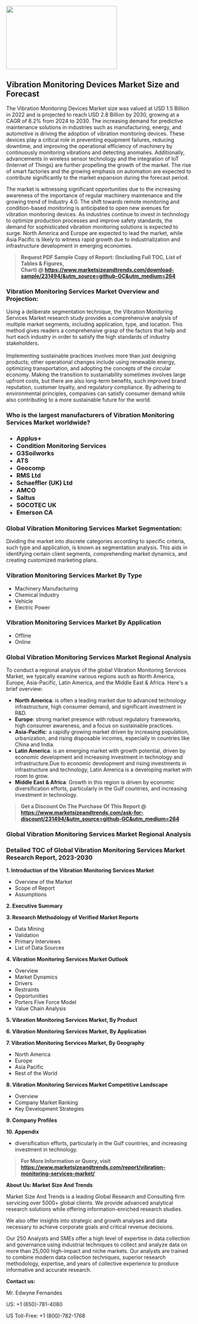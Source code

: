 <p><img class="alignnone size-medium wp-image-20088" src="https://ffe5etoiles.com/wp-content/uploads/2024/12/MST1-300x171.png" alt="" width="300" height="171" /></p><h2>Vibration Monitoring Devices Market Size and Forecast</h2><p>The Vibration Monitoring Devices Market size was valued at USD 1.5 Billion in 2022 and is projected to reach USD 2.8 Billion by 2030, growing at a CAGR of 8.2% from 2024 to 2030. The increasing demand for predictive maintenance solutions in industries such as manufacturing, energy, and automotive is driving the adoption of vibration monitoring devices. These devices play a critical role in preventing equipment failures, reducing downtime, and improving the operational efficiency of machinery by continuously monitoring vibrations and detecting anomalies. Additionally, advancements in wireless sensor technology and the integration of IoT (Internet of Things) are further propelling the growth of the market. The rise of smart factories and the growing emphasis on automation are expected to contribute significantly to the market expansion during the forecast period.</p><p>The market is witnessing significant opportunities due to the increasing awareness of the importance of regular machinery maintenance and the growing trend of Industry 4.0. The shift towards remote monitoring and condition-based monitoring is anticipated to open new avenues for vibration monitoring devices. As industries continue to invest in technology to optimize production processes and improve safety standards, the demand for sophisticated vibration monitoring solutions is expected to surge. North America and Europe are expected to lead the market, while Asia Pacific is likely to witness rapid growth due to industrialization and infrastructure development in emerging economies.</p></p><blockquote id="" class=""><strong>Request PDF Sample Copy of Report: (Including Full TOC, List of Tables &amp; Figures, Chart)&nbsp;@&nbsp;<strong><a href="https://www.marketsizeandtrends.com/download-sample/231494/&utm_source=github-GC&utm_medium=264" target="_blank">https://www.marketsizeandtrends.com/download-sample/231494/&utm_source=github-GC&utm_medium=264</a></strong></strong></blockquote><h3 id="" class="">Vibration Monitoring Services Market&nbsp;Overview and Projection:</h3><p id="" class="">Using a deliberate segmentation technique, the Vibration Monitoring Services Market research study provides a comprehensive analysis of multiple market segments, including application, type, and location. This method gives readers a comprehensive grasp of the factors that help and hurt each industry in order to satisfy the high standards of industry stakeholders. <br /> <br />Implementing sustainable practices involves more than just designing products; other operational changes include using renewable energy, optimizing transportation, and adopting the concepts of the circular economy. Making the transition to sustainability sometimes involves large upfront costs, but there are also long-term benefits, such improved brand reputation, customer loyalty, and regulatory compliance. By adhering to environmental principles, companies can satisfy consumer demand while also contributing to a more sustainable future for the world.</p><h3 id="" class="">Who is the largest manufacturers of&nbsp;Vibration Monitoring Services Market worldwide?</h3><h3 class=""><p><ul><li>Applus+ </li><li> Condition Monitoring Services </li><li> G3Soilworks </li><li> ATS </li><li> Geocomp </li><li> RMS Ltd </li><li> Schaeffler (UK) Ltd </li><li> AMCO </li><li> Saltus </li><li> SOCOTEC UK </li><li> Emerson CA</li></ul></p></h3><h3 id="" class="">Global&nbsp;Vibration Monitoring Services Market Segmentation:</h3><p id="" class="">Dividing the market into discrete categories according to specific criteria, such type and application, is known as segmentation analysis. This aids in identifying certain client segments, comprehending market dynamics, and creating customized marketing plans.</p><h3 id="" class="">Vibration Monitoring Services Market&nbsp;By Type</h3><p><p><ul><li>Machinery Manufacturing</li><li> Chemical Industry</li><li> Vehicle</li><li> Electric Power</p></li></ul></p></p><h3 id="" class="">Vibration Monitoring Services Market&nbsp;By Application</h3><p class=""><p><ul><li>Offline</li><li> Online</li></ul></p></p><h3 id="" class="">Global Vibration Monitoring Services Market Regional Analysis</h3><p id="" class="">To conduct a regional analysis of the global Vibration Monitoring Services Market, we typically examine various regions such as North America, Europe, Asia-Pacific, Latin America, and the Middle East &amp; Africa. Here's a brief overview:</p><ul><li><strong>North America</strong>: is often a leading market due to advanced technology infrastructure, high consumer demand, and significant investment in R&amp;D.</li><li><strong>Europe</strong>: strong market presence with robust regulatory frameworks, high consumer awareness, and a focus on sustainable practices.</li><li><strong>Asia-Pacific</strong>: a rapidly growing market driven by increasing population, urbanization, and rising disposable incomes, especially in countries like China and India.</li><li><strong>Latin America</strong>: is an emerging market with growth potential, driven by economic development and increasing investment in technology and infrastructure.Due to economic development and rising investments in infrastructure and technology, Latin America is a developing market with room to grow.</li><li><strong>Middle East &amp; Africa</strong>: Growth in this region is driven by economic diversification efforts, particularly in the Gulf countries, and increasing investment in technology.</li></ul><blockquote id="" class=""><strong>Get a Discount On The Purchase Of This Report @ <strong><a href="https://www.marketsizeandtrends.com/ask-for-discount/231494/&utm_source=github-GC&utm_medium=264" target="_blank">https://www.marketsizeandtrends.com/ask-for-discount/231494/&utm_source=github-GC&utm_medium=264</a></strong></strong></blockquote><h3 id="" class="">Global Vibration Monitoring Services Market Regional Analysis</h3><h3 id="" class="">Detailed TOC of Global Vibration Monitoring Services Market Research Report, 2023-2030</h3><p id="" class=""><strong>1. Introduction of the Vibration Monitoring Services Market</strong></p><ul><li>Overview of the Market</li><li>Scope of Report</li><li>Assumptions</li></ul><p id="" class=""><strong>2. Executive Summary</strong></p><p id="" class=""><strong>3. Research Methodology of Verified Market Reports</strong></p><ul><li>Data Mining</li><li>Validation</li><li>Primary Interviews</li><li>List of Data Sources</li></ul><p id="" class=""><strong>4. Vibration Monitoring Services Market Outlook</strong></p><ul><li>Overview</li><li>Market Dynamics</li><li>Drivers</li><li>Restraints</li><li>Opportunities</li><li>Porters Five Force Model</li><li>Value Chain Analysis</li></ul><p id="" class=""><strong>5. Vibration Monitoring Services Market, By Product</strong></p><p id="" class=""><strong>6. Vibration Monitoring Services Market, By Application</strong></p><p id="" class=""><strong>7. Vibration Monitoring Services Market, By Geography</strong></p><ul><li>North America</li><li>Europe</li><li>Asia Pacific</li><li>Rest of the World</li></ul><p id="" class=""><strong>8. Vibration Monitoring Services Market Competitive Landscape</strong></p><ul><li>Overview</li><li>Company Market Ranking</li><li>Key Development Strategies</li></ul><p id="" class=""><strong>9. Company Profiles</strong></p><p id="" class=""><strong>10. Appendix</strong></p><ul><li>diversification efforts, particularly in the Gulf countries, and increasing investment in technology.</li></ul><blockquote id="" class=""><strong>For More Information or Query, visit <strong><strong><a href="https://www.marketsizeandtrends.com/report/vibration-monitoring-services-market/" target="_blank">https://www.marketsizeandtrends.com/report/vibration-monitoring-services-market/</a></strong></strong></strong></blockquote><p id="" class=""><strong>About Us: Market Size And Trends</strong></p><p id="" class="">Market Size And Trends is a leading Global Research and Consulting firm servicing over 5000+ global clients. We provide advanced analytical research solutions while offering information-enriched research studies.</p><p id="" class="">We also offer insights into strategic and growth analyses and data necessary to achieve corporate goals and critical revenue decisions.</p><p id="" class="">Our 250 Analysts and SMEs offer a high level of expertise in data collection and governance using industrial techniques to collect and analyze data on more than 25,000 high-impact and niche markets. Our analysts are trained to combine modern data collection techniques, superior research methodology, expertise, and years of collective experience to produce informative and accurate research.</p><p id="" class=""><strong>Contact us:</strong></p><p id="" class="">Mr. Edwyne Fernandes</p><p id="" class="">US: +1 (650)-781-4080</p><p id="" class="">US Toll-Free: +1 (800)-782-1768</p>
